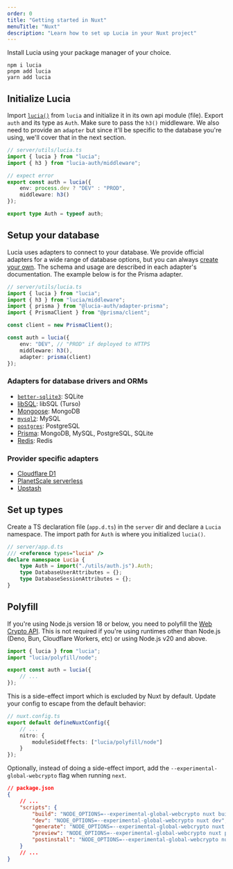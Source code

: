 ```yaml
---
order: 0
title: "Getting started in Nuxt"
menuTitle: "Nuxt"
description: "Learn how to set up Lucia in your Nuxt project"
---
```


Install Lucia using your package manager of your choice.

```
npm i lucia
pnpm add lucia
yarn add lucia
```

## Initialize Lucia

Import [`lucia()`](/reference/lucia/main#lucia) from `lucia` and initialize it in its own api module (file). Export `auth` and its type as `Auth`. Make sure to pass the `h3()` middleware. We also need to provide an `adapter` but since it'll be specific to the database you're using, we'll cover that in the next section.

```ts
// server/utils/lucia.ts
import { lucia } from "lucia";
import { h3 } from "lucia-auth/middleware";

// expect error
export const auth = lucia({
	env: process.dev ? "DEV" : "PROD",
	middleware: h3()
});

export type Auth = typeof auth;
```

## Setup your database

Lucia uses adapters to connect to your database. We provide official adapters for a wide range of database options, but you can always [create your own](/extending-lucia/database-adapters-api). The schema and usage are described in each adapter's documentation. The example below is for the Prisma adapter.

```ts
// server/utils/lucia.ts
import { lucia } from "lucia";
import { h3 } from "lucia/middleware";
import { prisma } from "@lucia-auth/adapter-prisma";
import { PrismaClient } from "@prisma/client";

const client = new PrismaClient();

const auth = lucia({
	env: "DEV", // "PROD" if deployed to HTTPS
	middleware: h3(),
	adapter: prisma(client)
});
```

### Adapters for database drivers and ORMs

- [`better-sqlite3`](/database-adapters/better-sqlite3): SQLite
- [libSQL](/database-adapters/libSQL): libSQL (Turso)
- [Mongoose](/database-adapters/mongoose): MongoDB
- [`mysql2`](/database-adapters/mysql2): MySQL
- [`postgres`](/database-adapters/postgres): PostgreSQL
- [Prisma](/database-adapters/prisma): MongoDB, MySQL, PostgreSQL, SQLite
- [Redis](/database-adapters/redis): Redis

### Provider specific adapters

- [Cloudflare D1](/database-adapters/cloudflare-d1)
- [PlanetScale serverless](/database-adapters/planetscale-serverless)
- [Upstash](/database-adapters/upstash)

## Set up types

Create a TS declaration file (`app.d.ts`) in the `server` dir and declare a `Lucia` namespace. The import path for `Auth` is where you initialized `lucia()`.

```ts
// server/app.d.ts
/// <reference types="lucia" />
declare namespace Lucia {
	type Auth = import("./utils/auth.js").Auth;
	type DatabaseUserAttributes = {};
	type DatabaseSessionAttributes = {};
}
```

## Polyfill

If you're using Node.js version 18 or below, you need to polyfill the [Web Crypto API](https://developer.mozilla.org/en-US/docs/Web/API/Web_Crypto_API). This is not required if you're using runtimes other than Node.js (Deno, Bun, Cloudflare Workers, etc) or using Node.js v20 and above.

```ts
import { lucia } from "lucia";
import "lucia/polyfill/node";

export const auth = lucia({
	// ...
});
```

This is a side-effect import which is excluded by Nuxt by default. Update your config to escape from the default behavior:

```ts
// nuxt.config.ts
export default defineNuxtConfig({
	// ...
	nitro: {
		moduleSideEffects: ["lucia/polyfill/node"]
	}
});
```

Optionally, instead of doing a side-effect import, add the `--experimental-global-webcrypto` flag when running `next`.

```json
// package.json
{
	// ...
	"scripts": {
		"build": "NODE_OPTIONS=--experimental-global-webcrypto nuxt build",
		"dev": "NODE_OPTIONS=--experimental-global-webcrypto nuxt dev",
		"generate": "NODE_OPTIONS=--experimental-global-webcrypto nuxt generate",
		"preview": "NODE_OPTIONS=--experimental-global-webcrypto nuxt preview",
		"postinstall": "NODE_OPTIONS=--experimental-global-webcrypto nuxt prepare"
	}
	// ...
}
```
